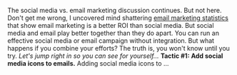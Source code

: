 The social media vs. email marketing discussion continues. But not here.
Don't get me wrong, I uncovered mind shattering [email marketing
statistics](/blog/2014/01/06/email-marketing-statistics-2014/)
that show email marketing is a better ROI than social media. But social
media and email play better together than they do apart. You can run an
effective social media or email campaign without integration. But what
happens if you combine your efforts? The truth is, you won't know until
you try. *Let's jump right in so you can see for yourself...* **Tactic
\#1: Add social media icons to emails.** Adding social media icons to ...